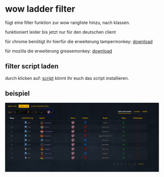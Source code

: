 # wow ladder filter

fügt eine filter funktion zur wow rangliste hinzu, nach klassen.

funktioniert leider bis jetzt nur für den deutschen client

für chrome benötigt ihr hierfür die erweiterung tampermonkey: [download](https://chrome.google.com/webstore/detail/tampermonkey/dhdgffkkebhmkfjojejmpbldmpobfkfo?hl=de)

für mozilla die erweiterung greasemonkey: [download](https://addons.mozilla.org/de/firefox/addon/greasemonkey/)

## filter script laden

durch klicken auf: [script](https://raw.githubusercontent.com/Sly321/ladder-filtering/master/wow-ladder-filter.user.js) könnt ihr euch das script installieren.

## beispiel

![tool](images/filtershowcase.PNG)
